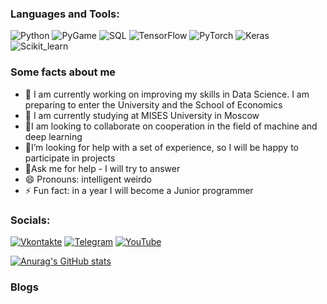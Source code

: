 
### Languages and Tools:

![Python](https://img.shields.io/badge/-Python-610061?style=for-the-badge&logo=python&logoColor=47C5FB)
![PyGame](https://img.shields.io/badge/-PyGame-610061?style=for-the-badge&logo=WeGame&logoColor=097CDB)
![SQL](https://img.shields.io/badge/-SQL-610061?style=for-the-badge&logo=MySQL&logoColor=F8C52C)
![TensorFlow](https://img.shields.io/badge/-TensorFlow-610061?style=for-the-badge&logo=tensorflow&logoColor=F88C00)
![PyTorch](https://img.shields.io/badge/-PyTorch-610061?style=for-the-badge&logo=PyTorch&logoColor=E9D54D)
![Keras](https://img.shields.io/badge/-Keras-610061?style=for-the-badge&logo=Keras&logoColor=E9D54D)
![Scikit_learn](https://img.shields.io/badge/-Scikit_learn-610061?style=for-the-badge&logo=Scikitlearn&logoColor=E9D54D)


### Some facts about me
- 🔭 I am currently working on improving my skills in Data Science. I am preparing to enter the University and the School of Economics
- 🌱 I am currently studying at MISES University in Moscow
- 👯I am looking to collaborate on cooperation in the field of machine and deep learning
- 🤔I’m looking for help with a set of experience, so I will be happy to participate in projects
- 💬Ask me for help - I will try to answer 
- 😄 Pronouns: intelligent weirdo
- ⚡ Fun fact: in a year I will become a Junior programmer

### Socials:

[![Vkontakte](https://img.shields.io/badge/-Vkontakte-090909?style=for-the-badge&logo=Vk&logoColor=4F7DB3)](https://vk.com/alexeyshpavda)
[![Telegram](https://img.shields.io/badge/-Telegram-090909?style=for-the-badge&logo=telegram&logoColor=27A0D9)](https://t.me/malinin_danila)
[![YouTube](https://img.shields.io/badge/-YouTube-090909?style=for-the-badge&logo=YouTube&logoColor=FF0000)](https://www.youtube.com/@bumbum3229)

[![Anurag's GitHub stats](https://github-readme-stats.vercel.app/api?username=MALINAYAGODA)](https://github.com/anuraghazra/github-readme-stats)

### Blogs
<!-- YOUTUBE:START -->
<!-- YOUTUBE:END -->

